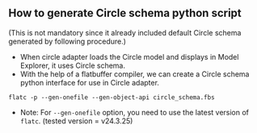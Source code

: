 ## How to generate Circle schema python script

(This is not mandatory since it already included default Circle schema generated by following procedure.)

* When circle adapter loads the Circle model and displays in Model Explorer, it uses Circle schema.
* With the help of a flatbuffer compiler, we can create a Circle schema python interface for use in Circle adapter.
```
flatc -p --gen-onefile --gen-object-api circle_schema.fbs
```
* Note: For `--gen-onefile` option, you need to use the latest version of `flatc`. (tested version = v24.3.25)
